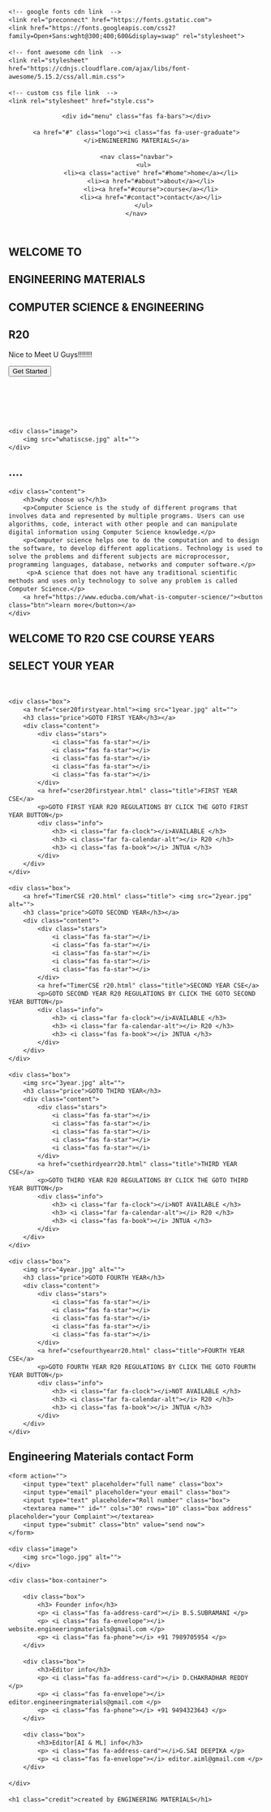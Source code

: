 <!DOCTYPE html>
<html lang="en">
<head>
    <meta charset="UTF-8">
    <meta name="viewport" content="width=device-width, initial-scale=1.0">
    <title>ENGINEERING MATERIALS CSE </title>

    <!-- google fonts cdn link  -->
    <link rel="preconnect" href="https://fonts.gstatic.com">
    <link href="https://fonts.googleapis.com/css2?family=Open+Sans:wght@300;400;600&display=swap" rel="stylesheet">

    <!-- font awesome cdn link  -->
    <link rel="stylesheet" href="https://cdnjs.cloudflare.com/ajax/libs/font-awesome/5.15.2/css/all.min.css">

    <!-- custom css file link  -->
    <link rel="stylesheet" href="style.css">
<link rel="icon" href="img.gif" type="image/gif" sizes="16x16">

</head>
<body>
   
<!-- header section starts  -->

<header>

    <div id="menu" class="fas fa-bars"></div>

    <a href="#" class="logo"><i class="fas fa-user-graduate"></i>ENGINEERING MATERIALS</a>

    <nav class="navbar">
        <ul>
            <li><a class="active" href="#home">home</a></li>
            <li><a href="#about">about</a></li>
            <li><a href="#course">course</a></li>
            <li><a href="#contact">contact</a></li>
        </ul>
    </nav>


</header>

<!-- header section ends -->


<!-- home section starts  -->

<section class="home" id="home">
<h1><i class="fas fa-user-graduate"></i>WELCOME TO</h1>
    <h1>ENGINEERING MATERIALS</h1>
	 <h1>COMPUTER SCIENCE & ENGINEERING</h1>
	 <h1>R20</h1>

<p> Nice to Meet U Guys!!!!!!!</p>
    <a href="#course"><button class="btn">Get Started</button></a>

</section>
<br/><br/><br/><br/><br/>
<!-- home section ends -->

<!-- about section starts  -->

<section class="about" id="about">

    <div class="image">
        <img src="whatiscse.jpg" alt="">
    </div>
<h1>....</h1>

    <div class="content">
        <h3>why choose us?</h3>
        <p>Computer Science is the study of different programs that involves data and represented by multiple programs. Users can use algorithms, code, interact with other people and can manipulate digital information using Computer Science knowledge.</p>
		<p>Computer science helps one to do the computation and to design the software, to develop different applications. Technology is used to solve the problems and different subjects are microprocessor, programming languages, database, networks and computer software.</p>
         <p>A science that does not have any traditional scientific methods and uses only technology to solve any problem is called Computer Science.</p>
        <a href="https://www.educba.com/what-is-computer-science/"><button class="btn">learn more</button></a>
    </div>

</section>
<!-- about section ends -->

<!-- course section starts  -->
<section class="course" id="course">

<h1 class="heading">WELCOME TO R20 CSE COURSE YEARS</h1>   
<h1 class="heading">SELECT YOUR YEAR</h1>   
<br/>
<div class="box-container">

    <div class="box">
        <a href="cser20firstyear.html"><img src="1year.jpg" alt="">
        <h3 class="price">GOTO FIRST YEAR</h3></a>
        <div class="content">
            <div class="stars">
                <i class="fas fa-star"></i>
                <i class="fas fa-star"></i>
                <i class="fas fa-star"></i>
                <i class="fas fa-star"></i>
                <i class="fas fa-star"></i>
            </div>
            <a href="cser20firstyear.html" class="title">FIRST YEAR CSE</a>
            <p>GOTO FIRST YEAR R20 REGULATIONS BY CLICK THE GOTO FIRST YEAR BUTTON</p>
            <div class="info">
                <h3> <i class="far fa-clock"></i>AVAILABLE </h3>
                <h3> <i class="far fa-calendar-alt"></i> R20 </h3>
                <h3> <i class="fas fa-book"></i> JNTUA </h3>
            </div>
        </div>
    </div>

    <div class="box">
        <a href="TimerCSE r20.html" class="title"> <img src="2year.jpg" alt="">
	    <h3 class="price">GOTO SECOND YEAR</h3></a>
        <div class="content">
            <div class="stars">
                <i class="fas fa-star"></i>
                <i class="fas fa-star"></i>
                <i class="fas fa-star"></i>
                <i class="fas fa-star"></i>
                <i class="fas fa-star"></i>
            </div>
            <a href="TimerCSE r20.html" class="title">SECOND YEAR CSE</a>
            <p>GOTO SECOND YEAR R20 REGULATIONS BY CLICK THE GOTO SECOND YEAR BUTTON</p>
            <div class="info">
                <h3> <i class="far fa-clock"></i>AVAILABLE </h3>
                <h3> <i class="far fa-calendar-alt"></i> R20 </h3>
                <h3> <i class="fas fa-book"></i> JNTUA </h3>
            </div>
        </div>
    </div>

    <div class="box">
        <img src="3year.jpg" alt="">
        <h3 class="price">GOTO THIRD YEAR</h3>
        <div class="content">
            <div class="stars">
                <i class="fas fa-star"></i>
                <i class="fas fa-star"></i>
                <i class="fas fa-star"></i>
                <i class="fas fa-star"></i>
                <i class="fas fa-star"></i>
            </div>
            <a href="csethirdyearr20.html" class="title">THIRD YEAR CSE</a>
            <p>GOTO THIRD YEAR R20 REGULATIONS BY CLICK THE GOTO THIRD YEAR BUTTON</p>
            <div class="info">
                <h3> <i class="far fa-clock"></i>NOT AVAILABLE </h3>
                <h3> <i class="far fa-calendar-alt"></i> R20 </h3>
                <h3> <i class="fas fa-book"></i> JNTUA </h3>
            </div>
        </div>
    </div>

    <div class="box">
        <img src="4year.jpg" alt="">
        <h3 class="price">GOTO FOURTH YEAR</h3>
        <div class="content">
            <div class="stars">
                <i class="fas fa-star"></i>
                <i class="fas fa-star"></i>
                <i class="fas fa-star"></i>
                <i class="fas fa-star"></i>
                <i class="fas fa-star"></i>
            </div>
            <a href="csefourthyearr20.html" class="title">FOURTH YEAR CSE</a>
            <p>GOTO FOURTH YEAR R20 REGULATIONS BY CLICK THE GOTO FOURTH YEAR BUTTON</p>
            <div class="info">
                <h3> <i class="far fa-clock"></i>NOT AVAILABLE </h3>
                <h3> <i class="far fa-calendar-alt"></i> R20 </h3>
                <h3> <i class="fas fa-book"></i> JNTUA </h3>
            </div>
        </div>
    </div>

</div>

</section>

<!-- course section ends -->



<!-- contact section starts  -->

<section class="contact" id="contact">

<h1 class="heading">Engineering Materials contact Form</h1>

<div class="row">

    <form action="">
        <input type="text" placeholder="full name" class="box">
        <input type="email" placeholder="your email" class="box">
        <input type="text" placeholder="Roll number" class="box">
        <textarea name="" id="" cols="30" rows="10" class="box address" placeholder="your Complaint"></textarea>
        <input type="submit" class="btn" value="send now">
    </form>

    <div class="image">
        <img src="logo.jpg" alt="">
    </div>

</div>

</section>

<!-- contact section ends -->

<!-- footer section starts  -->

<div class="footer">

    <div class="box-container">

        <div class="box">
            <h3> Founder info</h3>
            <p> <i class="fas fa-address-card"></i> B.S.SUBRAMANI </p>
            <p> <i class="fas fa-envelope"></i> website.engineeringmaterials@gmail.com </p>
            <p> <i class="fas fa-phone"></i> +91 7989705954 </p>
        </div>

        <div class="box">
            <h3>Editor info</h3>
            <p> <i class="fas fa-address-card"></i> D.CHAKRADHAR REDDY </p>
            <p> <i class="fas fa-envelope"></i> editor.engineeringmaterials@gmail.com </p>
            <p> <i class="fas fa-phone"></i> +91 9494323643 </p>
        </div>
		
        <div class="box">
            <h3>Editor[AI & ML] info</h3>
            <p> <i class="fas fa-address-card"></i>G.SAI DEEPIKA </p>
            <p> <i class="fas fa-envelope"></i> editor.aiml@gmail.com </p>
        </div>

    </div>

    <h1 class="credit">created by ENGINEERING MATERIALS</h1>

</div>

<!-- footer section ends -->
<!-- jquery cdn link  -->
<script src="https://cdnjs.cloudflare.com/ajax/libs/jquery/3.6.0/jquery.min.js"></script>

<!-- custom js file link  -->
<script src="script.js"></script>

</body>
</html>

